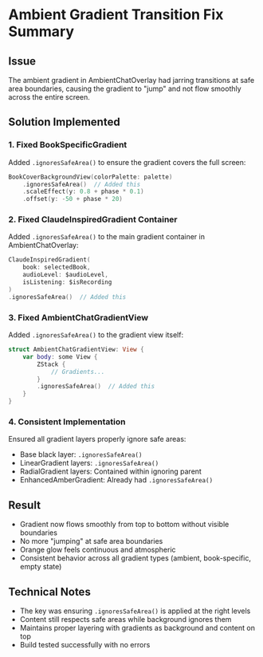 # Ambient Gradient Transition Fix Summary

## Issue
The ambient gradient in AmbientChatOverlay had jarring transitions at safe area boundaries, causing the gradient to "jump" and not flow smoothly across the entire screen.

## Solution Implemented

### 1. **Fixed BookSpecificGradient**
Added `.ignoresSafeArea()` to ensure the gradient covers the full screen:
```swift
BookCoverBackgroundView(colorPalette: palette)
    .ignoresSafeArea()  // Added this
    .scaleEffect(y: 0.8 + phase * 0.1)
    .offset(y: -50 + phase * 20)
```

### 2. **Fixed ClaudeInspiredGradient Container**
Added `.ignoresSafeArea()` to the main gradient container in AmbientChatOverlay:
```swift
ClaudeInspiredGradient(
    book: selectedBook,
    audioLevel: $audioLevel,
    isListening: $isRecording
)
.ignoresSafeArea()  // Added this
```

### 3. **Fixed AmbientChatGradientView**
Added `.ignoresSafeArea()` to the gradient view itself:
```swift
struct AmbientChatGradientView: View {
    var body: some View {
        ZStack {
            // Gradients...
        }
        .ignoresSafeArea()  // Added this
    }
}
```

### 4. **Consistent Implementation**
Ensured all gradient layers properly ignore safe areas:
- Base black layer: `.ignoresSafeArea()`
- LinearGradient layers: `.ignoresSafeArea()`
- RadialGradient layers: Contained within ignoring parent
- EnhancedAmberGradient: Already had `.ignoresSafeArea()`

## Result
- Gradient now flows smoothly from top to bottom without visible boundaries
- No more "jumping" at safe area boundaries
- Orange glow feels continuous and atmospheric
- Consistent behavior across all gradient types (ambient, book-specific, empty state)

## Technical Notes
- The key was ensuring `.ignoresSafeArea()` is applied at the right levels
- Content still respects safe areas while background ignores them
- Maintains proper layering with gradients as background and content on top
- Build tested successfully with no errors